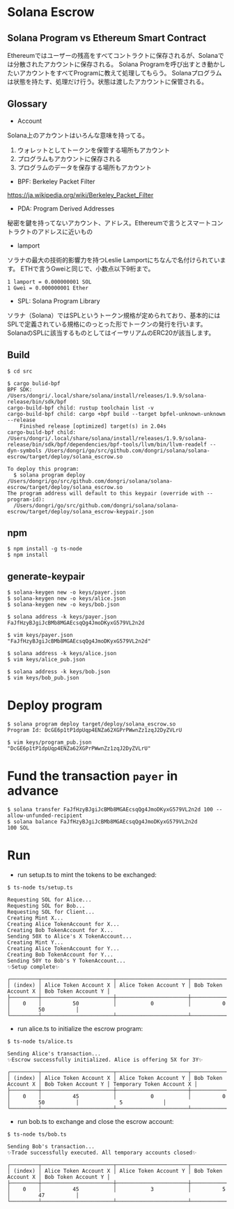 # Solana Escrow

## Solana Program vs Ethereum Smart Contract
Ethereumではユーザーの残高をすべてコントラクトに保存されるが、Solanaでは分散されたアカウントに保存される。
Solana Programを呼び出すとき動かしたいアカウントをすべてProgramに教えて処理してもらう。
Solanaプログラムは状態を持たす、処理だけ行う。状態は渡したアカウントに保管される。

## Glossary

* Account

Solana上のアカウントはいろんな意味を持ってる。
1. ウォレットとしてトークンを保管する場所もアカウント
2. プログラムもアカウントに保存される
3. プログラムのデータを保存する場所もアカウント


* BPF: Berkeley Packet Filter

https://ja.wikipedia.org/wiki/Berkeley_Packet_Filter

* PDA: Program Derived Addresses

秘密を鍵を持ってないアカウント、アドレス。Ethereumで言うとスマートコントラクトのアドレスに近いもの

* lamport

ソラナの最大の技術的影響力を持つLeslie Lamportにちなんで名付けられています。
ETHで言うGweiと同じで、小数点以下9桁まで。
```
1 lamport = 0.000000001 SOL
1 Gwei = 0.000000001 Ether
```

* SPL: Solana Program Library

ソラナ（Solana）ではSPLというトークン規格が定められており、基本的にはSPLで定義されている規格にのっとった形でトークンの発行を行います。
SolanaのSPLに該当するものとしてはイーサリアムのERC20が該当します。

## Build
```
$ cd src

$ cargo bulid-bpf
BPF SDK: /Users/dongri/.local/share/solana/install/releases/1.9.9/solana-release/bin/sdk/bpf
cargo-build-bpf child: rustup toolchain list -v
cargo-build-bpf child: cargo +bpf build --target bpfel-unknown-unknown --release
    Finished release [optimized] target(s) in 2.04s
cargo-build-bpf child: /Users/dongri/.local/share/solana/install/releases/1.9.9/solana-release/bin/sdk/bpf/dependencies/bpf-tools/llvm/bin/llvm-readelf --dyn-symbols /Users/dongri/go/src/github.com/dongri/solana/solana-escrow/target/deploy/solana_escrow.so

To deploy this program:
  $ solana program deploy /Users/dongri/go/src/github.com/dongri/solana/solana-escrow/target/deploy/solana_escrow.so
The program address will default to this keypair (override with --program-id):
  /Users/dongri/go/src/github.com/dongri/solana/solana-escrow/target/deploy/solana_escrow-keypair.json
```

## npm
```
$ npm install -g ts-node
$ npm install
```

## generate-keypair
```
$ solana-keygen new -o keys/payer.json
$ solana-keygen new -o keys/alice.json
$ solana-keygen new -o keys/bob.json

$ solana address -k keys/payer.json
FaJfHzyBJgiJcBMb8MGAEcsqQg4JmoDKyxG579VL2n2d

$ vim keys/payer.json
"FaJfHzyBJgiJcBMb8MGAEcsqQg4JmoDKyxG579VL2n2d"

$ solana address -k keys/alice.json
$ vim keys/alice_pub.json

$ solana address -k keys/bob.json
$ vim keys/bob_pub.json
```

# Deploy program
```
$ solana program deploy target/deploy/solana_escrow.so
Program Id: DcGE6p1tP1dpUqp4ENZa62XGPrPWwnZz1zqJ2DyZVLrU

$ vim keys/program_pub.json
"DcGE6p1tP1dpUqp4ENZa62XGPrPWwnZz1zqJ2DyZVLrU"
```

# Fund the transaction `payer` in advance
```
$ solana transfer FaJfHzyBJgiJcBMb8MGAEcsqQg4JmoDKyxG579VL2n2d 100 --allow-unfunded-recipient
$ solana balance FaJfHzyBJgiJcBMb8MGAEcsqQg4JmoDKyxG579VL2n2d
100 SOL
```

# Run

* run setup.ts to mint the tokens to be exchanged:
```
$ ts-node ts/setup.ts

Requesting SOL for Alice...
Requesting SOL for Bob...
Requesting SOL for Client...
Creating Mint X...
Creating Alice TokenAccount for X...
Creating Bob TokenAccount for X...
Sending 50X to Alice's X TokenAccount...
Creating Mint Y...
Creating Alice TokenAccount for Y...
Creating Bob TokenAccount for Y...
Sending 50Y to Bob's Y TokenAccount...
✨Setup complete✨

┌─────────┬───────────────────────┬───────────────────────┬─────────────────────┬─────────────────────┐
│ (index) │ Alice Token Account X │ Alice Token Account Y │ Bob Token Account X │ Bob Token Account Y │
├─────────┼───────────────────────┼───────────────────────┼─────────────────────┼─────────────────────┤
│    0    │          50           │           0           │          0          │         50          │
└─────────┴───────────────────────┴───────────────────────┴─────────────────────┴─────────────────────┘
```

* run alice.ts to initialize the escrow program:
```
$ ts-node ts/alice.ts

Sending Alice's transaction...
✨Escrow successfully initialized. Alice is offering 5X for 3Y✨

┌─────────┬───────────────────────┬───────────────────────┬─────────────────────┬─────────────────────┬───────────────────────────┐
│ (index) │ Alice Token Account X │ Alice Token Account Y │ Bob Token Account X │ Bob Token Account Y │ Temporary Token Account X │
├─────────┼───────────────────────┼───────────────────────┼─────────────────────┼─────────────────────┼───────────────────────────┤
│    0    │          45           │           0           │          0          │         50          │             5             │
└─────────┴───────────────────────┴───────────────────────┴─────────────────────┴─────────────────────┴───────────────────────────┘
```

* run bob.ts to exchange and close the escrow account:
```
$ ts-node ts/bob.ts

Sending Bob's transaction...
✨Trade successfully executed. All temporary accounts closed✨

┌─────────┬───────────────────────┬───────────────────────┬─────────────────────┬─────────────────────┐
│ (index) │ Alice Token Account X │ Alice Token Account Y │ Bob Token Account X │ Bob Token Account Y │
├─────────┼───────────────────────┼───────────────────────┼─────────────────────┼─────────────────────┤
│    0    │          45           │           3           │          5          │         47          │
└─────────┴───────────────────────┴───────────────────────┴─────────────────────┴─────────────────────┘
```
